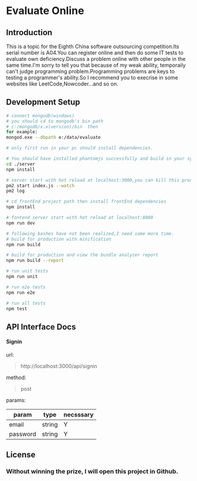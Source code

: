 # Evaluate Online 


## Introduction
This is a topic for the Eighth China software outsourcing competition.Its serial number is A04.You can register online and then do some IT tests to evaluate own deficiency.Discuss a problem online with other people in the same time.I'm sorry to tell you that because of my weak ability, temporaily can't judge programming problem.Programming problems are keys to testing a programmer's ability.So I recommend you to execrise in some websites like LeetCode,Nowcoder...and so on.


## Development  Setup

``` bash
# connect mongodb(windows)
# you should cd to mongodb's bin path
# c:/mongodb/x.x(version)/bin  then
for example:
mongod.exe --dbpath e:/data/evaluate

# only first run in your pc should install dependencies.

# You should have installed phantomjs successfully and build in your system environment path,otherwise it will be reported wrong.
cd ./server
npm install

# server start with hot reload at localhost:3000,you can kill this process with 'pm2 kill'
pm2 start index.js --watch
pm2 log

# cd frontEnd project path then install frontEnd dependencies
npm install

# fontend server start with hot reload at localhost:8080
npm run dev

# following bashes have not been realized,I need some more time.
# build for production with minification
npm run build

# build for production and view the bundle analyzer report
npm run build --report

# run unit tests
npm run unit

# run e2e tests
npm run e2e

# run all tests
npm test
```

## API Interface Docs
#### Signin
url:
> http://localhost:3000/api/signin  

method:
> post

params:  

param | type | necsssary
------- | ------- | ----
email | string | Y | 
password | string | Y


## License
### Without winning the prize, I will open this project in Github.

